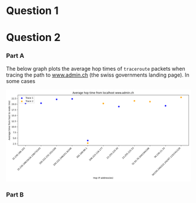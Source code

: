 # Question 1

# Question 2
### Part A
The below graph plots the average hop times of `traceroute` packets when tracing the path to www.admin.ch (the swiss governments landing page).
In some cases 

![](traceroute_analysis.png)

### Part B
